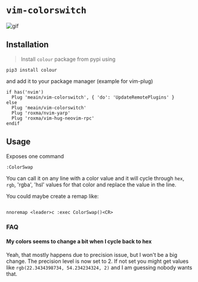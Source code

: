 # `vim-colorswitch`

![gif](https://i.imgur.com/eH7LpKa.gif)

## Installation

> Install `colour` package from pypi using

```
pip3 install colour
```

and add it to your package manager (example for vim-plug)

```
if has('nvim')
  Plug 'meain/vim-colorswitch', { 'do': 'UpdateRemotePlugins' }
else
  Plug 'meain/vim-colorswitch'
  Plug 'roxma/nvim-yarp'
  Plug 'roxma/vim-hug-neovim-rpc'
endif
```

## Usage

Exposes one command

```
:ColorSwap
```

You can call it on any line with a color value and it will cycle through `hex`, `rgb`, 'rgba', 'hsl' values for that
color and replace the value in the line.

You could maybe create a remap like:

```

nnoremap <leader>c :exec ColorSwap()<CR>
```

### FAQ

#### My colors seems to change a bit when I cycle back to hex

Yeah, that mostly happens due to precision issue, but I won't be a big change.
The precision level is now set to 2. If not set you might get values like
`rgb(22.3434398734, 54.234234324, 2)` and I  am guessing nobody wants that.
